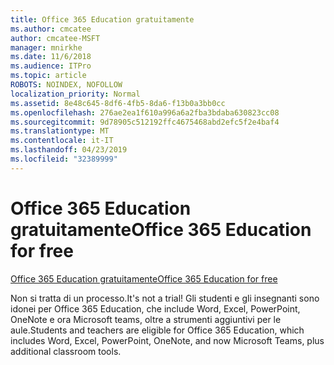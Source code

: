 ```yaml
---
title: Office 365 Education gratuitamente
ms.author: cmcatee
author: cmcatee-MSFT
manager: mnirkhe
ms.date: 11/6/2018
ms.audience: ITPro
ms.topic: article
ROBOTS: NOINDEX, NOFOLLOW
localization_priority: Normal
ms.assetid: 8e48c645-8df6-4fb5-8da6-f13b0a3bb0cc
ms.openlocfilehash: 276ae2ea1f610a996a6a2fba3bdaba630823cc08
ms.sourcegitcommit: 9d78905c512192ffc4675468abd2efc5f2e4baf4
ms.translationtype: MT
ms.contentlocale: it-IT
ms.lasthandoff: 04/23/2019
ms.locfileid: "32389999"
---
```

# <a name="office-365-education-for-free"></a><span data-ttu-id="881ae-102">Office 365 Education gratuitamente</span><span class="sxs-lookup"><span data-stu-id="881ae-102">Office 365 Education for free</span></span>

[<span data-ttu-id="881ae-103">Office 365 Education gratuitamente</span><span class="sxs-lookup"><span data-stu-id="881ae-103">Office 365 Education for free</span></span>](https://products.office.com/student/office-in-education?ms.officeurl=students)
  
<span data-ttu-id="881ae-104">Non si tratta di un processo.</span><span class="sxs-lookup"><span data-stu-id="881ae-104">It's not a trial!</span></span> <span data-ttu-id="881ae-105">Gli studenti e gli insegnanti sono idonei per Office 365 Education, che include Word, Excel, PowerPoint, OneNote e ora Microsoft teams, oltre a strumenti aggiuntivi per le aule.</span><span class="sxs-lookup"><span data-stu-id="881ae-105">Students and teachers are eligible for Office 365 Education, which includes Word, Excel, PowerPoint, OneNote, and now Microsoft Teams, plus additional classroom tools.</span></span>
  


